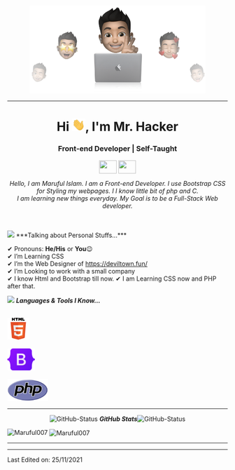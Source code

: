 <p align="center">
  <img src="https://raw.githubusercontent.com/Maruful007/Maruful007/master/thompson.png" height="200"/>
</p>
<hr>
<h1 align="center">Hi <img src="https://raw.githubusercontent.com/Maruful007/Maruful007/master/hi.gif" width="30px">, I'm Mr. Hacker</h1>
<h3 align="center">Front-end Developer | Self-Taught</h3>
<p align="center">
  <a href = "mailto: marufulislamsami2007@gmail.com"><img align="center" src="https://simpleicons.org/icons/gmail.svg" height="30" width="40"></a>
  <a href = "https://discord.gg/ynVRM5yaGc"><img align="center" src="https://simpleicons.org/icons/discord.svg" height="30" width="40"></a>   
</p>
</p>

<p align="center">
  <em>
    Hello, I am Maruful Islam. I am a Front-end Developer. I use Bootstrap CSS for Styling my webpages. I I know little bit of php and C.<br>
    I am learning new things everyday. My Goal is to be a Full-Stack Web developer.
  </em> 
  <br>
</p>
<br>
<br>
<img src="https://media.giphy.com/media/ObNTw8Uzwy6KQ/giphy.gif" width="30px">&nbsp;***Talking about Personal Stuffs...***

✔ Pronouns: **He/His** or **You**😉 <br>
✔ I’m Learning CSS<br>
✔ I’m the Web Designer of https://deviltown.fun/<br>
✔ I’m Looking to work with a small company<br>
✔ I know Html and Bootstrap till now.
✔ I am Learning CSS now and PHP after that.
 

<img src="https://media.giphy.com/media/ObNTw8Uzwy6KQ/giphy.gif" width="30px">&nbsp;***Languages & Tools I Know...***
<p align="left">
  
  <code> <img height="50" src="https://github.com/Maruful007/Maruful007/blob/main/html.svg"> </code>
  <code> <img height="50" src="https://github.com/Maruful007/Maruful007/blob/main/bootstrap.svg"> </code>
  <code> <img height="50" src="https://github.com/Maruful007/Maruful007/blob/main/php.svg"> </code>
  <hr>
  <p align="center">
 <img src="https://media.giphy.com/media/8UHRm5oY4k4FDxq5QG/giphy.gif" width="30px" alt="GitHub-Status"/>&nbsp;<i><b>GitHub Stats</b></i><img src="https://media.giphy.com/media/8UHRm5oY4k4FDxq5QG/giphy.gif" width="30px" alt="GitHub-Status"/></p>
<p><img align="left" src="https://github-readme-stats.vercel.app/api/top-langs?username=Maruful007&show_icons=true&locale=en&layout=compact" alt="Maruful007" /></p>

<p>&nbsp;<img align="center" src="https://github-readme-stats.vercel.app/api?username=Maruful007&show_icons=true&locale=en" alt="Maruful007" width="410" /></p>

<hr>

-----

Last Edited on: 25/11/2021
